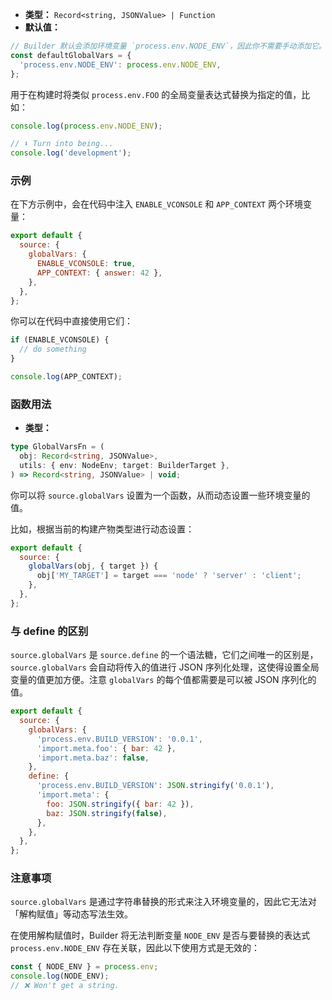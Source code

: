 - **类型：** `Record<string, JSONValue> | Function`
- **默认值：**

```ts
// Builder 默认会添加环境变量 `process.env.NODE_ENV`，因此你不需要手动添加它。
const defaultGlobalVars = {
  'process.env.NODE_ENV': process.env.NODE_ENV,
};
```

用于在构建时将类似 `process.env.FOO` 的全局变量表达式替换为指定的值，比如：

```js
console.log(process.env.NODE_ENV);

// ⬇️ Turn into being...
console.log('development');
```

### 示例

在下方示例中，会在代码中注入 `ENABLE_VCONSOLE` 和 `APP_CONTEXT` 两个环境变量：

```js
export default {
  source: {
    globalVars: {
      ENABLE_VCONSOLE: true,
      APP_CONTEXT: { answer: 42 },
    },
  },
};
```

你可以在代码中直接使用它们：

```js
if (ENABLE_VCONSOLE) {
  // do something
}

console.log(APP_CONTEXT);
```

### 函数用法

- **类型：**

```ts
type GlobalVarsFn = (
  obj: Record<string, JSONValue>,
  utils: { env: NodeEnv; target: BuilderTarget },
) => Record<string, JSONValue> | void;
```

你可以将 `source.globalVars` 设置为一个函数，从而动态设置一些环境变量的值。

比如，根据当前的构建产物类型进行动态设置：

```js
export default {
  source: {
    globalVars(obj, { target }) {
      obj['MY_TARGET'] = target === 'node' ? 'server' : 'client';
    },
  },
};
```

### 与 define 的区别

`source.globalVars` 是 `source.define` 的一个语法糖，它们之间唯一的区别是，`source.globalVars` 会自动将传入的值进行 JSON 序列化处理，这使得设置全局变量的值更加方便。注意 `globalVars` 的每个值都需要是可以被 JSON 序列化的值。

```js
export default {
  source: {
    globalVars: {
      'process.env.BUILD_VERSION': '0.0.1',
      'import.meta.foo': { bar: 42 },
      'import.meta.baz': false,
    },
    define: {
      'process.env.BUILD_VERSION': JSON.stringify('0.0.1'),
      'import.meta': {
        foo: JSON.stringify({ bar: 42 }),
        baz: JSON.stringify(false),
      },
    },
  },
};
```

### 注意事项

`source.globalVars` 是通过字符串替换的形式来注入环境变量的，因此它无法对「解构赋值」等动态写法生效。

在使用解构赋值时，Builder 将无法判断变量 `NODE_ENV` 是否与要替换的表达式 `process.env.NODE_ENV` 存在关联，因此以下使用方式是无效的：

```js
const { NODE_ENV } = process.env;
console.log(NODE_ENV);
// ❌ Won't get a string.
```
